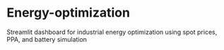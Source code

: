 # Energy-optimization
Streamlit dashboard for industrial energy optimization using spot prices, PPA, and battery simulation
